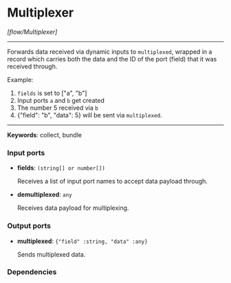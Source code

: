 # Multiplexer

_[flow/Multiplexer]_

---

Forwards data received via dynamic inputs to `multiplexed`, wrapped in a record which carries both the data and the ID of the port (field) that it was received through.  
  
Example:  
1. `fields` is set to ["a", "b"]  
2. Input ports `a` and `b` get created  
3. The number 5 received via `b`  
4. {"field": "b", "data": 5} will be sent via `multiplexed`.  

---

__Keywords__: collect, bundle

### Input ports

* __fields__: ` (string[] or number[]) `


    Receives a list of input port names to accept data payload through.  


* __demultiplexed__: ` any `


    Receives data payload for multiplexing.  

### Output ports

* __multiplexed__: ` {"field" :string, "data" :any} `


    Sends multiplexed data.  

### Dependencies




